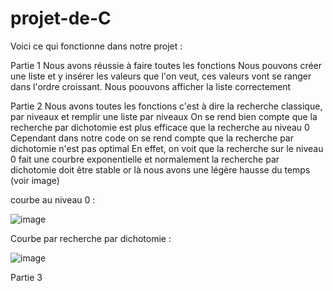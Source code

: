 # projet-de-C

Voici ce qui fonctionne dans notre projet : 

  Partie 1
  Nous avons réussie à faire toutes les fonctions 
  Nous pouvons créer une liste et y insérer les valeurs que l'on veut, ces valeurs vont se ranger dans l'ordre croissant.
  Nous poouvons afficher la liste correctement

  Partie 2 
  Nous avons toutes les fonctions c'est à dire la recherche classique, par niveaux et remplir une liste par niveaux
  On se rend bien compte que la recherche par dichotomie est plus efficace que la recherche au niveau 0
  Cependant dans notre code on se rend compte que la recherche par dichotomie n'est pas optimal
  En effet, on voit que la recherche sur le niveau 0 fait une courbre exponentielle et normalement la recherche par dichotomie doit être stable or là nous avons une légère hausse du temps (voir image)

courbe au niveau 0 :

![image](https://github.com/MrMisteer/projet-de-C/assets/129770157/db41d01d-22b7-45ef-955e-61e3a9311b1f)

Courbe par recherche par dichotomie :

![image](https://github.com/MrMisteer/projet-de-C/assets/129770157/323580d4-5c14-4ce5-83ab-4b771eaf3519)

  Partie 3

  
